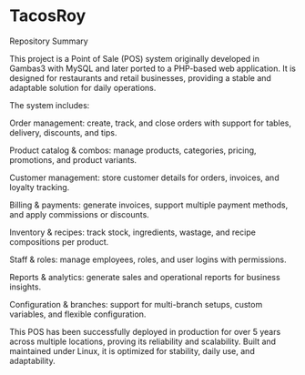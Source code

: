 # TacosRoy
Repository Summary

This project is a Point of Sale (POS) system originally developed in Gambas3 with MySQL and later ported to a PHP-based web application. It is designed for restaurants and retail businesses, providing a stable and adaptable solution for daily operations.

The system includes:

Order management: create, track, and close orders with support for tables, delivery, discounts, and tips.

Product catalog & combos: manage products, categories, pricing, promotions, and product variants.

Customer management: store customer details for orders, invoices, and loyalty tracking.

Billing & payments: generate invoices, support multiple payment methods, and apply commissions or discounts.

Inventory & recipes: track stock, ingredients, wastage, and recipe compositions per product.

Staff & roles: manage employees, roles, and user logins with permissions.

Reports & analytics: generate sales and operational reports for business insights.

Configuration & branches: support for multi-branch setups, custom variables, and flexible configuration.

This POS has been successfully deployed in production for over 5 years across multiple locations, proving its reliability and scalability. Built and maintained under Linux, it is optimized for stability, daily use, and adaptability.
